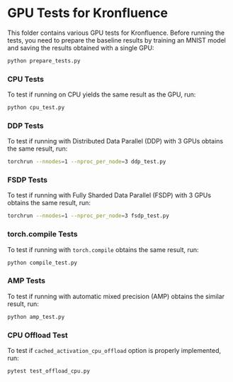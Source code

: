# GPU Tests for Kronfluence

This folder contains various GPU tests for Kronfluence. Before running the tests, you need to prepare the 
baseline results by training an MNIST model and saving the results obtained with a single GPU:

```bash
python prepare_tests.py
```

### CPU Tests
To test if running on CPU yields the same result as the GPU, run:

```bash
python cpu_test.py
```

### DDP Tests
To test if running with Distributed Data Parallel (DDP) with 3 GPUs obtains the same result, run:

```bash
torchrun --nnodes=1 --nproc_per_node=3 ddp_test.py
```

### FSDP Tests
To test if running with Fully Sharded Data Parallel (FSDP) with 3 GPUs obtains the same result, run:

```bash
torchrun --nnodes=1 --nproc_per_node=3 fsdp_test.py
```

### torch.compile Tests
To test if running with `torch.compile` obtains the same result, run:

```bash
python compile_test.py
```

### AMP Tests
To test if running with automatic mixed precision (AMP) obtains the similar result, run:

```bash
python amp_test.py
```

### CPU Offload Test
To test if `cached_activation_cpu_offload` option is properly implemented, run:

```bash
pytest test_offload_cpu.py
```